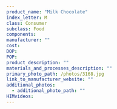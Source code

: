 ```yaml
---
product_name: "Milk Chocolate"
index_letter: M
class: Consumer
subclass: Food
components:
manufacturer: ""
cost: 
DOP: 
POP: 
product_description: ""
materials_and_processes_description: ""
primary_photo_path: /photos/3168.jpg
link_to_manufacturer_website: ""
additional_photos:
  - additional_photo_path: ""
HIMvideos:
---
```

